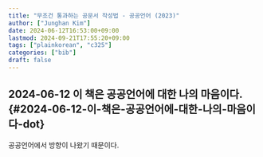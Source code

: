 ```yaml
---
title: "무조건 통과하는 공문서 작성법 - 공공언어 (2023)"
author: ["Junghan Kim"]
date: 2024-06-12T16:53:00+09:00
lastmod: 2024-09-21T17:55:20+09:00
tags: ["plainkorean", "c325"]
categories: ["bib"]
draft: false
---
```


## 2024-06-12 이 책은 공공언어에 대한 나의 마음이다. {#2024-06-12-이-책은-공공언어에-대한-나의-마음이다-dot}

공공언어에서 방향이 나왔기 때문이다.
